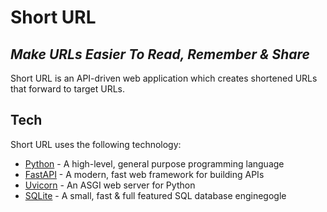 # Short URL
## _Make URLs Easier To Read, Remember & Share_

Short URL is an API-driven web application which creates shortened
URLs that forward to target URLs. 

## Tech

Short URL uses the following technology:

- [Python](https://www.python.org) - A high-level, general purpose programming language
- [FastAPI](https://fastapi.tiangolo.com) - A modern, fast web framework for building APIs
- [Uvicorn](https://www.uvicorn.org) - An ASGI web server for Python
- [SQLite](https://www.sqlite.org) - A small, fast & full featured SQL database enginegogle
